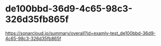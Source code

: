 # de100bbd-36d9-4c65-98c3-326d35fb865f
https://sonarcloud.io/summary/overall?id=examly-test_de100bbd-36d9-4c65-98c3-326d35fb865f

